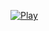 [![Play](https://img.shields.io/badge/Start_APP-green?&style=flat)](https://colab.research.google.com/github/brandon57l/MoeChat-Live2D/blob/main/colab.ipynb)
